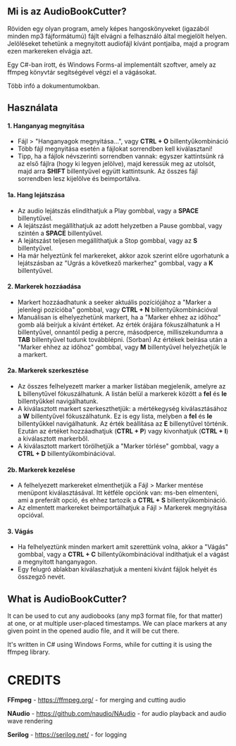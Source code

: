## Mi is az AudioBookCutter?
Röviden egy olyan program, amely képes hangoskönyveket (igazából minden mp3 fájformátumú) fájlt elvágni a felhasználó által megjelölt helyen. Jelöléseket tehetünk a megnyitott audiofájl kívánt pontjaiba, majd a program ezen markereken elvágja azt.

Egy C#-ban írott, és Windows Forms-al implementált szoftver, amely az ffmpeg könyvtár segítségével végzi el a vágásokat.

Több infó a dokumentumokban.

## Használata
#### 1. Hanganyag megnyitása
- Fájl > "Hanganyagok megnyitása...", vagy **CTRL + O** billentyűkombináció
- Több fájl megnyitása esetén a fájlokat sorrendben kell kiválasztani!
- Tipp, ha a fájlok névszerinti sorrendben vannak: egyszer kattintsünk rá az első fájlra (hogy ki legyen jelölve), majd keressük meg az utolsót, majd arra **SHIFT** billentyűvel együtt kattintsunk. Az összes fájl sorrendben lesz kijelölve és beimportálva.

#### 1a. Hang lejátszása
- Az audio lejátszás elindíthatjuk a Play gombbal, vagy a **SPACE** billenytűvel.
- A lejátszást megállíthatjuk az adott helyzetben a Pause gombbal, vagy szintén a **SPACE** billentyűvel.
- A lejátszást teljesen megállíthatjuk a Stop gombbal, vagy az **S** billentyűvel.
- Ha már helyeztünk fel markereket, akkor azok szerint előre ugorhatunk a lejátszásban az "Ugrás a következő markerhez" gombbal, vagy a **K** billentyűvel.

#### 2. Markerek hozzáadása
- Markert hozzáadhatunk a seeker aktuális pozíciójához a "Marker a jelenlegi pozícióba" gombbal, vagy **CTRL + N** billentyűkombinációval
- Manuálisan is elhelyezhetünk markert, ha a "Marker ehhez az időhoz" gomb alá beírjuk a kívánt értéket. Az érték órájára fókuszálhatunk a H billentyűvel, onnantól pedig a percre, másodperce, milliszekundumra a **TAB** billentyűvel tudunk továbblépni. (Sorban) Az értékek beírása után a "Marker ehhez az időhoz" gombbal, vagy **M** billentyűvel helyezhetjük le a markert.

#### 2a. Markerek szerkesztése
- Az összes felhelyezett marker a marker listában megjelenik, amelyre az **L** billenytűvel fókuszálhatunk. A listán belül a markerek között a **fel** és **le** billentyűkkel navigálhatunk.
- A kiválasztott markert szerkeszthetjük: a mértékegység kiválasztásához a **W** billentyűvel fókuszálhatunk. Ez is egy lista, melyben a **fel** és **le** billentyűkkel navigálhatunk. Az érték beállítása az **E** billenytűvel történik. Ezután az értéket hozzáadhatjuk (**CTRL + P**) vagy kivonhatjuk (**CTRL + I**) a kiválasztott markerből.
- A kiválasztott markert törölhetjük a "Marker törlése" gombbal, vagy a **CTRL + D** billentyűkombinációval.

#### 2b. Markerek kezelése
- A felhelyezett markereket elmenthetjük a Fájl > Marker mentése menüpont kiválasztásával. Itt kétféle opciónk van: ms-ben elmenteni, ami a preferált opció, és ehhez tartozik a **CTRL + S** billentyűkombináció.
- Az elmentett markereket beimportálhatjuk a Fájl > Markerek megnyitása opcióval.

#### 3. Vágás
- Ha felhelyeztünk minden markert amit szerettünk volna, akkor a "Vágás" gombbal, vagy a **CTRL + C** billentyűkombinációval indíthatjuk el a vágást a megnyitott hanganyagon.
- Egy felugró ablakban kiválaszhatjuk a menteni kivánt fájlok helyét és összegző nevét.

## What is AudioBookCutter?
It can be used to cut any audiobooks (any mp3 format file, for that matter) at one, or at multiple user-placed timestamps. We can place markers at any given point in the opened audio file, and it will be cut there.

It's written in C# using Windows Forms, while for cutting it is using the ffmpeg library.

# CREDITS
**FFmpeg** - https://ffmpeg.org/ - for merging and cutting audio

**NAudio** - https://github.com/naudio/NAudio - for audio playback and audio wave rendering

**Serilog** - https://serilog.net/ - for logging